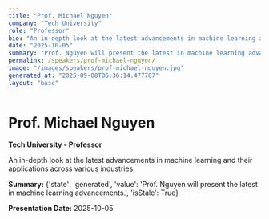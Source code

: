 ```yaml
---
title: "Prof. Michael Nguyen"
company: "Tech University"
role: "Professor"
bio: "An in-depth look at the latest advancements in machine learning and their applications across various industries."
date: "2025-10-05"
summary: "Prof. Nguyen will present the latest in machine learning advancements."
permalink: /speakers/prof-michael-nguyen/
image: "/images/speakers/prof-michael-nguyen.jpg"
generated_at: "2025-09-08T06:36:14.477707"
layout: "base"
---
```


# Prof. Michael Nguyen

**Tech University - Professor**

An in-depth look at the latest advancements in machine learning and their applications across various industries.

**Summary:** {'state': 'generated', 'value': 'Prof. Nguyen will present the latest in machine learning advancements.', 'isStale': True}

**Presentation Date:** 2025-10-05

